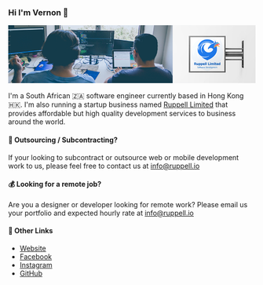 ### Hi I'm Vernon 👋

![Ruppell Limited Header Image](./assets/images/header.png "Ruppell Limited")

I'm a South African 🇿🇦 software engineer currently based in Hong Kong 🇭🇰.
I'm also running a startup business named [Ruppell Limited](https://ruppell.io) that
provides affordable but high quality development services to business around the world.

#### 🤝 Outsourcing / Subcontracting?

If your looking to subcontract or outsource web or mobile development work to
us, please feel free to contact us at [info@ruppell.io](mailto:info@ruppell.io)

#### 💰 Looking for a remote job?

Are you a designer or developer looking for remote work? Please email us
your portfolio and expected hourly rate at [info@ruppell.io](mailto:info@ruppell.io)

#### 🔗 Other Links

- [Website](http://ruppell.io)
- [Facebook](https://www.facebook.com/ruppell.io)
- [Instagram](https://www.instagram.com/ruppell_limited)
- [GitHub](https://github.com/Ruppell)
